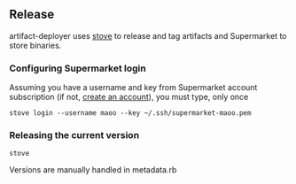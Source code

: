## Release

artifact-deployer uses [stove](http://sethvargo.github.io/stove/) to release and tag artifacts and Supermarket to store binaries.

### Configuring Supermarket login

Assuming you have a username and key from Supermarket account subscription (if not, [create an account](https://manage.chef.io/signup?ref=community)), you must type, only once
```
stove login --username maoo --key ~/.ssh/supermarket-maoo.pem
```

### Releasing the current version

```
stove
```

Versions are manually handled in metadata.rb
